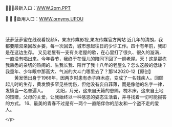 <p>
	🦵🦵🦵最新入口：<a href="http://www.baidu.com/link?url=6MA2SWnO3Raqke39an_0PUxosM6ZrUGzi1BN9tNnlPW&wd">WWW.2orn.PPT</a> 
	<p>
		🦘
🦘
🦘备用入口：<a href="http://www.baidu.com/link?url=6MA2SWnO3Raqke39an_0PUxosM6ZrUGzi1BN9tNnlPW&wd">WWW.ornymy.UPOU</a> 
	</p>
	<p>
		<br />
	</p>
	<p>
		菠萝菠萝蜜在线观看视频5，果冻传媒影视,果冻传媒官方网站	近几年的清朗，我都要陪双亲回故乡姜，每一次回去，城市想起往日的少许工作。四十有年前，我即是在这边生存。
又见老屋有一支有关老屋的歌，在心里打了很久、很久的漩涡，一直没有唱出来。今年春节，我终于在侄儿的陪同下回了一趟老屋。天！这是那栋我熟悉的亲切的热闹的、生我长我、陪伴了我十八年的老屋么？怎么这般的低矮？我童年、少年眼中那高大、气派的大斗门哪里去了？那142020-12【原创】
　　黄发愤出身于1966年，因两岁时患有赤子麻木症，变成了一名残疾人。回顾起儿时的生存，黄发愤多罕见些忧伤，但他没有妄自菲薄，而是像他的名字一律，发愤当一名普遍人。
　　太阳，月光，这来自天籁的恩赐，槐木床，这来自土地的馈赠，父母的关爱，让我始终以一种感恩的姿态生活着，并寻找着一切可能报答的方式。
	16、最美的青春不过是有一两个一直陪伴你的朋友和一个盗不走的爱人。

	</p>
